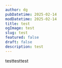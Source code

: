 ```yaml
---
author: dg
pubDatetime: 2025-02-14
modDatetime: 2025-02-14
title: test
ogImage: test
slug: test
featured: false
draft: false
description: test
---
```

testtesttest